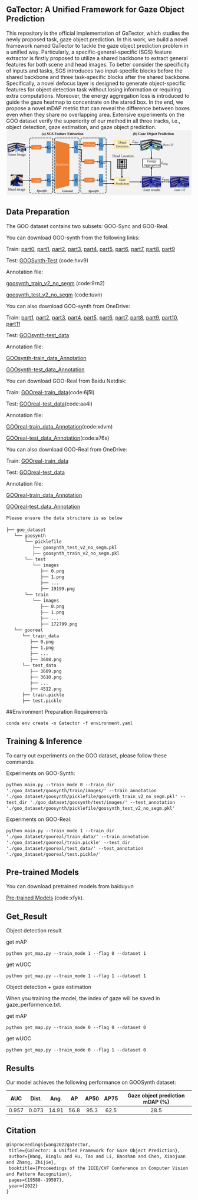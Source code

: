 ## GaTector: A Unified Framework for Gaze Object Prediction
This repository is the official implementation of GaTector, which studies the newly proposed task, gaze object prediction. In this work, we build a novel framework named GaTector to tackle the gaze object prediction problem in a unified way. Particularly, a specific-general-specific (SGS) feature extractor is firstly proposed to utilize a shared backbone to extract general features for both scene and head images. To better consider the specificity of inputs and tasks, SGS introduces two input-specific blocks before the shared backbone and three task-specific blocks after the shared backbone. Specifically, a novel defocus layer is designed to generate object-specific features for object detection task without losing information or requiring extra computations. Moreover, the energy aggregation loss is introduced to guide the gaze heatmap to concentrate on the stared box. In the end, we propose a novel mDAP metric that can reveal the difference between boxes even when they share no overlapping area. Extensive experiments on the GOO dataset verify the superiority of our method in all three tracks, i.e., object detection, gaze estimation, and gaze object prediction.
![Illustrating the architecture of the proposed GaTector](./figs/framework.png)

## Data Preparation
The GOO dataset contains two subsets: GOO-Sync and GOO-Real. 

You can download GOO-synth from the following links:

Train:
[part0](https://zenodo.org/record/5501686/files/goosynth_train.zip?download=1), [part1](https://zenodo.org/record/5501754/files/goosynth_train.z01?download=1), [part2](https://zenodo.org/record/5501788/files/goosynth_train.z02?download=1), [part3](https://zenodo.org/record/5501941/files/goosynth_train.z03?download=1), [part4](https://zenodo.org/record/5502388/files/goosynth_train.z04?download=1), [part5](https://zenodo.org/record/5504008/files/goosynth_train.z05?download=1), [part6](https://zenodo.org/record/5507589/files/goosynth_train.z06?download=1), [part7](https://zenodo.org/record/5511063/files/goosynth_train.z07?download=1), [part8](https://zenodo.org/record/5511688/files/goosynth_train.z08?download=1), [part9](https://zenodo.org/record/5512157/files/goosynth_train.z09?download=1)

Test:
[GOOSynth-Test](https://pan.baidu.com/s/1fhHgXIN5W6VSll7DTO0F4w) (code:hxv9)

Annotation file:

[goosynth_train_v2_no_segm](https://pan.baidu.com/s/1A38TTOQ-ESc8OtqFETLVQQ) (code:9rn2)

[goosynth_test_v2_no_segm](https://pan.baidu.com/s/1AYtPkw9mCLfHb8vp1Dd2mg) (code:tuvn)

You can also download GOO-synth from OneDrive:

Train:
[part1](https://mailnwpueducn-my.sharepoint.com/:u:/g/personal/yangle_nwpu_mail_nwpu_edu_cn/ESk3KTXgDSFMmVcBW_EMAssBvxBf-eBSMK39g8yqFlRVgA?e=dSIXsd),
[part2](https://mailnwpueducn-my.sharepoint.com/:u:/g/personal/yangle_nwpu_mail_nwpu_edu_cn/EVoQzdFRQ85Bok0tmVpPLLcBk-adZBEcuRa-xp20sxVICw?e=hq5bwi),
[part3](https://mailnwpueducn-my.sharepoint.com/:u:/g/personal/yangle_nwpu_mail_nwpu_edu_cn/EUHIrsNLq_pHm2s7E8V9O5IBWBmvf5qI9jFue7wYOVNhyw?e=GYbTaW),
[part4](https://mailnwpueducn-my.sharepoint.com/:u:/g/personal/yangle_nwpu_mail_nwpu_edu_cn/EVTOQM6kkFJJm5v_h7K8r88BF2RlXa76DfE88v3rJkw70Q?e=NPuBzO),
[part5](https://mailnwpueducn-my.sharepoint.com/:u:/g/personal/yangle_nwpu_mail_nwpu_edu_cn/ESLLYmaimxlIgCW4Hy_Q9LMBrMS6ouPsAwWDYf7kUStElA?e=bKvZYd),
[part6](https://mailnwpueducn-my.sharepoint.com/:u:/g/personal/yangle_nwpu_mail_nwpu_edu_cn/ETevP-Nko6BAjBTidy-YsIYB8_145u7SeISKYtIr4AqKVg?e=0o9GOq),
[part7](https://mailnwpueducn-my.sharepoint.com/:u:/g/personal/yangle_nwpu_mail_nwpu_edu_cn/EUhglUujYbFIqYEOSgp5R5kBVZqvz0a4GdGogqlXXm1JAA?e=30ysd6),
[part8](https://mailnwpueducn-my.sharepoint.com/:u:/g/personal/yangle_nwpu_mail_nwpu_edu_cn/EY5AI0TLdrtMkN_pqV3FOzABtSPlnDOcjNT7QMEtDC5iXg?e=zI13Cp),
[part9](https://mailnwpueducn-my.sharepoint.com/:u:/g/personal/yangle_nwpu_mail_nwpu_edu_cn/EXHwQT0GRStFqSML6s8uW6kBLuFF8VjTf_opBg_ivtbUBQ?e=e0Agrv),
[part10](https://mailnwpueducn-my.sharepoint.com/:u:/g/personal/yangle_nwpu_mail_nwpu_edu_cn/EZ1LC_GF9a9EtUnofjLUtW4Bhb_-dg2bSgx6UYGS1piLrA?e=yawdDf),
[part11](https://mailnwpueducn-my.sharepoint.com/:u:/g/personal/yangle_nwpu_mail_nwpu_edu_cn/ERLtx5hBM5tLtUPAjs2yvYgBQ8CrEW4S8zd9HKzow7jX2w?e=BTCvl6)



Test:
[GOOsynth-test_data](https://mailnwpueducn-my.sharepoint.com/:u:/g/personal/yangle_nwpu_mail_nwpu_edu_cn/EQ5DC43-aYVOt3-Jmy5ZIscBFd0yGvVeyiWOoHLFwZsJ4Q)

Annotation file:

[GOOsynth-train_data_Annotation](https://mailnwpueducn-my.sharepoint.com/:u:/g/personal/yangle_nwpu_mail_nwpu_edu_cn/ET6h-STtBiVIn7jpwOP8bzEB__u-FEmwT8wXLKtTUw865g)

[GOOsynth-test_data_Annotation](https://mailnwpueducn-my.sharepoint.com/:u:/g/personal/yangle_nwpu_mail_nwpu_edu_cn/EW3HgRNFGPVHmaoYeFwhY1gB8UxwdEWSr55UwDaxwYvp1w)

You can download GOO-Real from Baidu Netdisk:

Train:
[GOOreal-train_data](https://pan.baidu.com/s/1kSiOW2mvJ7m7Rh-MW3H8KA?pwd=6j5l)(code:6j5l)

Test:
[GOOreal-test_data](https://pan.baidu.com/s/1rzBja86SjmYKJjSOFbKKHA?pwd=aa4i)(code:aa4i)

Annotation file:

[GOOreal-train_data_Annotation](https://pan.baidu.com/s/1RGV5RX8Hq4rAUp4f8asM8A?pwd=xdvm)(code:xdvm)

[GOOreal-test_data_Annotation](https://pan.baidu.com/s/1atpkeLhNK6X6yXUUa9Otag?pwd=a76s)(code:a76s)

You can also download GOO-Real from OneDrive:

Train:
[GOOreal-train_data](https://mailnwpueducn-my.sharepoint.com/:u:/g/personal/yangle_nwpu_mail_nwpu_edu_cn/ETjRM4To-QxNtp9a4hMTTVwBAfBJ8e6Hs7TNv5RzsJgj2w)

Test:
[GOOreal-test_data](https://mailnwpueducn-my.sharepoint.com/:u:/g/personal/yangle_nwpu_mail_nwpu_edu_cn/EXlBBBnd2khPk7S0_FKKGtQBCoIKoHSu7SmpdpxTAICpdw)

Annotation file:

[GOOreal-train_data_Annotation](https://mailnwpueducn-my.sharepoint.com/:u:/g/personal/yangle_nwpu_mail_nwpu_edu_cn/EZEpAPUtWSlGoS7DOwuV1G8BvhYuWZL_NLwqkDJe3sZ7JQ)

[GOOreal-test_data_Annotation](https://mailnwpueducn-my.sharepoint.com/:u:/g/personal/yangle_nwpu_mail_nwpu_edu_cn/EfCtqSoZxnxEgPKwB_IfmfcBvap1R8d3o8wjxUY6tPr0fw)

~~~~
Please ensure the data structure is as below

├── goo_dataset
   └── goosynth
       └── picklefile
          ├── goosynth_test_v2_no_segm.pkl
          ├── goosynth_train_v2_no_segm.pkl
       └── test
          └── images
             ├── 0.png
             ├── 1.png
             ├── ...
             ├── 19199.png
       └── train
          └── images
             ├── 0.png
             ├── 1.png
             ├── ...
             ├── 172799.png
   └── gooreal
      └── train_data
         ├── 0.png
         ├── 1.png
         ├── ...
         ├── 3608.png
      └── test_data
         ├── 3609.png
         ├── 3610.png
         ├── ...
         ├── 4512.png
      ├── train.pickle
      ├── test.pickle

~~~~

##Environment Preparation
Requirements

```
conda env create -n Gatector -f environment.yaml
```

## Training & Inference

To carry out experiments on the GOO dataset, please follow these commands:

Experiments on GOO-Synth:
```train
python main.py --train_mode 0 --train_dir './goo_dataset/goosynth/train/images/' --train_annotation './goo_dataset/goosynth/picklefile/goosynth_train_v2_no_segm.pkl' --test_dir './goo_dataset/goosynth/test/images/' --test_annotation './goo_dataset/goosynth/picklefile/goosynth_test_v2_no_segm.pkl'
```
Experiments on GOO-Real:
```train
python main.py --train_mode 1 --train_dir './goo_dataset/gooreal/train_data/' --train_annotation './goo_dataset/gooreal/train.pickle' --test_dir './goo_dataset/gooreal/test_data/' --test_annotation './goo_dataset/gooreal/test.pickle/'
```

## Pre-trained Models
You can download pretrained models from baiduyun

[Pre-trained Models](https://pan.baidu.com/s/1KxVGSS8MXhEwyEH5wAPPsw) (code:xfyk). 

## Get_Result
Object detection result

get mAP
```
python get_map.py --train_mode 1 --flag 0 --dataset 1
```
get wUOC
```
python get_map.py --train_mode 1 --flag 1 --dataset 1
```

Object detection + gaze estimation 

When you training the model, the index of gaze will be saved in gaze_performence.txt. 

get mAP
```
python get_map.py --train_mode 0 --flag 0 --dataset 0
```
get wUOC
```
python get_map.py --train_mode 0 --flag 1 --dataset 0
```

## Results

Our model achieves the following performance on GOOSynth dataset:

|  AUC  | Dist. | Ang.  |  AP  | AP50 | AP75 | Gaze object prediction mDAP (%) |
| :---: | :---: | :---: | :--: | :--: | :--: | :-----------------------------: |
| 0.957 | 0.073 | 14.91 | 56.8 | 95.3 | 62.5 |              28.5               |


## Citation

```
@inproceedings{wang2022gatector,
 title={GaTector: A Unified Framework for Gaze Object Prediction},
 author={Wang, Binglu and Hu, Tao and Li, Baoshan and Chen, Xiaojuan and Zhang, Zhijie},
 booktitle={Proceedings of the IEEE/CVF Conference on Computer Vision and Pattern Recognition},
 pages={19588--19597},
 year={2022}
}
```